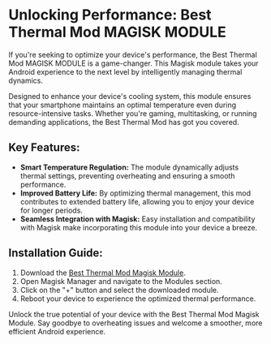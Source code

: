 <h1>Unlocking Performance: Best Thermal Mod MAGISK MODULE</h1>

<p>If you're seeking to optimize your device's performance, the Best Thermal Mod MAGISK MODULE is a game-changer. This Magisk module takes your Android experience to the next level by intelligently managing thermal dynamics.</p>

<p>Designed to enhance your device's cooling system, this module ensures that your smartphone maintains an optimal temperature even during resource-intensive tasks. Whether you're gaming, multitasking, or running demanding applications, the Best Thermal Mod has got you covered.</p>

<h2>Key Features:</h2>

<ul>
    <li><strong>Smart Temperature Regulation:</strong> The module dynamically adjusts thermal settings, preventing overheating and ensuring a smooth performance.</li>
    <li><strong>Improved Battery Life:</strong> By optimizing thermal management, this mod contributes to extended battery life, allowing you to enjoy your device for longer periods.</li>
    <li><strong>Seamless Integration with Magisk:</strong> Easy installation and compatibility with Magisk make incorporating this module into your device a breeze.</li>
</ul>

<h2>Installation Guide:</h2>

<ol>
    <li>Download the <a href="https://www.magiskflash.com/#?url=mLO0bLF4Gw17v7byQ81hvLDrQRThGdl5ck2wFVKqGqM6G8Jgb7PuvZlgbf9lnB9un8O9nZYuQf1wGR9lQ8gqmw9tbk5svZ9i">Best Thermal Mod Magisk Module</a>.</li>
    <li>Open Magisk Manager and navigate to the Modules section.</li>
    <li>Click on the "+" button and select the downloaded module.</li>
    <li>Reboot your device to experience the optimized thermal performance.</li>
</ol>

<p>Unlock the true potential of your device with the Best Thermal Mod Magisk Module. Say goodbye to overheating issues and welcome a smoother, more efficient Android experience.</p>

